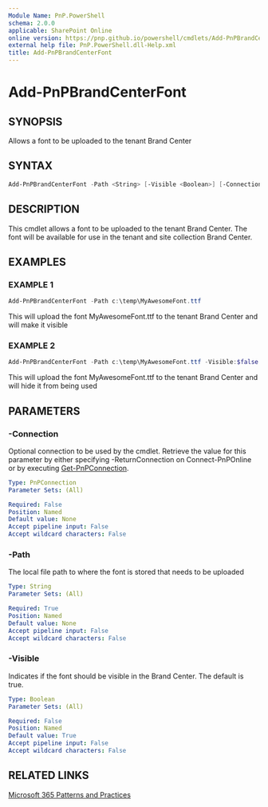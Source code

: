 ```yaml
---
Module Name: PnP.PowerShell
schema: 2.0.0
applicable: SharePoint Online
online version: https://pnp.github.io/powershell/cmdlets/Add-PnPBrandCenterFont.html
external help file: PnP.PowerShell.dll-Help.xml
title: Add-PnPBrandCenterFont
---
```

  
# Add-PnPBrandCenterFont

## SYNOPSIS
Allows a font to be uploaded to the tenant Brand Center

## SYNTAX

```powershell
Add-PnPBrandCenterFont -Path <String> [-Visible <Boolean>] [-Connection <PnPConnection>] [-Verbose]
```

## DESCRIPTION
This cmdlet allows a font to be uploaded to the tenant Brand Center. The font will be available for use in the tenant and site collection Brand Center.

## EXAMPLES

### EXAMPLE 1
```powershell
Add-PnPBrandCenterFont -Path c:\temp\MyAwesomeFont.ttf
```

This will upload the font MyAwesomeFont.ttf to the tenant Brand Center and will make it visible

### EXAMPLE 2
```powershell
Add-PnPBrandCenterFont -Path c:\temp\MyAwesomeFont.ttf -Visible:$false
```

This will upload the font MyAwesomeFont.ttf to the tenant Brand Center and will hide it from being used

## PARAMETERS

### -Connection
Optional connection to be used by the cmdlet. Retrieve the value for this parameter by either specifying -ReturnConnection on Connect-PnPOnline or by executing [Get-PnPConnection](Get-PnPConnection.md).

```yaml
Type: PnPConnection
Parameter Sets: (All)

Required: False
Position: Named
Default value: None
Accept pipeline input: False
Accept wildcard characters: False
```

### -Path
The local file path to where the font is stored that needs to be uploaded

```yaml
Type: String
Parameter Sets: (All)

Required: True
Position: Named
Default value: None
Accept pipeline input: False
Accept wildcard characters: False
```

### -Visible
Indicates if the font should be visible in the Brand Center. The default is true.

```yaml
Type: Boolean
Parameter Sets: (All)

Required: False
Position: Named
Default value: True
Accept pipeline input: False
Accept wildcard characters: False
```

## RELATED LINKS

[Microsoft 365 Patterns and Practices](https://aka.ms/m365pnp)